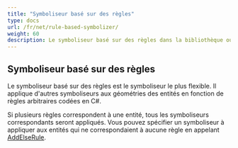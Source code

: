 ```yaml
---
title: "Symboliseur basé sur des règles"
type: docs
url: /fr/net/rule-based-symbolizer/
weight: 60
description: Le symboliseur basé sur des règles dans la bibliothèque ou l'API C# GIS applique d'autres symboliseurs aux géométries des entités en fonction de règles arbitraires codées en C#.
---
```


## **Symboliseur basé sur des règles**
Le symboliseur basé sur des règles est le symboliseur le plus flexible. Il applique d'autres symboliseurs aux géométries des entités en fonction de règles arbitraires codées en C#.

Si plusieurs règles correspondent à une entité, tous les symboliseurs correspondants seront appliqués. Vous pouvez spécifier un symboliseur à appliquer aux entités qui ne correspondaient à aucune règle en appelant [AddElseRule](https://reference.aspose.com/gis/net/aspose.gis.rendering.symbolizers/rulebasedsymbolizer/methods/addelserule).
